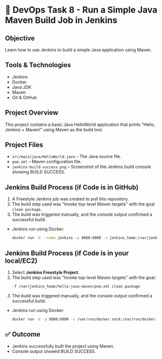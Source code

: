 # 🚀 DevOps Task 8 - Run a Simple Java Maven Build Job in Jenkins

## Objective
Learn how to use Jenkins to build a simple Java application using Maven.

## Tools & Technologies
- Jenkins
- Docker
- Java JDK
- Maven
- Git & GitHub

## Project Overview
This project contains a basic Java HelloWorld application that prints "Hello, Jenkins + Maven!" using Maven as the build tool.

## Project Files
- `src/main/java/HelloWorld.java` – The Java source file.
- `pom.xml` – Maven configuration file.
- `jenkins-build-success.png` – Screenshot of the Jenkins build console showing BUILD SUCCESS.

## Jenkins Build Process (if Code is in GitHub)
1. A Freestyle Jenkins job was created to pull this repository.
2. The build step used was "Invoke top-level Maven targets" with the goal `clean package`.
3. The build was triggered manually, and the console output confirmed a successful build.

- Jenkins run using Docker:
  ```bash
  docker run -d --name jenkins -p 8080:8080 -v jenkins_home:/var/jenkins_home jenkins/jenkins:lts


## Jenkins Build Process (if Code is in your local/EC2)
1. Select **Jenkins Freestyle Project**.
2. The build step used was "Invoke top-level Maven targets" with the goal: 
   ```bash
   -f /var/jenkins_home/hello-java-maven/pom.xml clean package
3. The build was triggered manually, and the console output confirmed a successful build.

- Jenkins run using Docker:
  ```bash
  docker run -d -p 8080:8080 -v /var/run/docker.sock:/var/run/docker.sock -v /home/ubuntu/hello-java-maven:/var/jenkins_home/hello-java-maven --name jenkins jenkins/jenkins:lts

## ✅ Outcome
- Jenkins successfully built the project using Maven.
- Console output showed BUILD SUCCESS.
